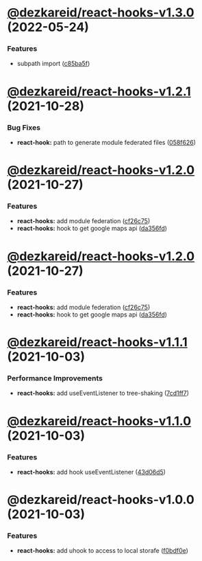 # [@dezkareid/react-hooks-v1.3.0](https://github.com/dezkareid/dezkareid/compare/react-hooks-1.2.1...react-hooks-1.3.0) (2022-05-24)


### Features

* subpath import ([c85ba5f](https://github.com/dezkareid/dezkareid/commit/c85ba5fb08d4237e75c39b800e73eb2e724c3292))

# [@dezkareid/react-hooks-v1.2.1](https://github.com/dezkareid/dezkareid/compare/react-hooks-1.2.0...react-hooks-1.2.1) (2021-10-28)


### Bug Fixes

* **react-hook:** path to generate module federated files ([058f626](https://github.com/dezkareid/dezkareid/commit/058f626b787ceb7ec41df228354e599e731c7b71))

# [@dezkareid/react-hooks-v1.2.0](https://github.com/dezkareid/dezkareid/compare/react-hooks-1.1.1...react-hooks-1.2.0) (2021-10-27)


### Features

* **react-hooks:** add module federation ([cf26c75](https://github.com/dezkareid/dezkareid/commit/cf26c758b719bd3df39563f24fe0df16d4e9092d))
* **react-hooks:** hook to get google maps api ([da356fd](https://github.com/dezkareid/dezkareid/commit/da356fd22c714cf4206da6eb09fdca71e192d2fc))

# [@dezkareid/react-hooks-v1.2.0](https://github.com/dezkareid/dezkareid/compare/react-hooks-1.1.1...react-hooks-1.2.0) (2021-10-27)


### Features

* **react-hooks:** add module federation ([cf26c75](https://github.com/dezkareid/dezkareid/commit/cf26c758b719bd3df39563f24fe0df16d4e9092d))
* **react-hooks:** hook to get google maps api ([da356fd](https://github.com/dezkareid/dezkareid/commit/da356fd22c714cf4206da6eb09fdca71e192d2fc))

# [@dezkareid/react-hooks-v1.1.1](https://github.com/dezkareid/dezkareid/compare/react-hooks-1.1.0...react-hooks-1.1.1) (2021-10-03)


### Performance Improvements

* **react-hooks:** add useEventListener to tree-shaking ([7cd1ff7](https://github.com/dezkareid/dezkareid/commit/7cd1ff7bdc4472427d4cfd01f331190d5146fe13))

# [@dezkareid/react-hooks-v1.1.0](https://github.com/dezkareid/dezkareid/compare/react-hooks-1.0.0...react-hooks-1.1.0) (2021-10-03)


### Features

* **react-hooks:** add hook useEventListener ([43d06d5](https://github.com/dezkareid/dezkareid/commit/43d06d56e10d8147fc32ad3c643f4424eeb7ce4d))

# @dezkareid/react-hooks-v1.0.0 (2021-10-03)


### Features

* **react-hooks:** add uhook to access to local storafe ([f0bdf0e](https://github.com/dezkareid/dezkareid/commit/f0bdf0eb56bf7bbcb4bc366df2350baacc30adfa))
